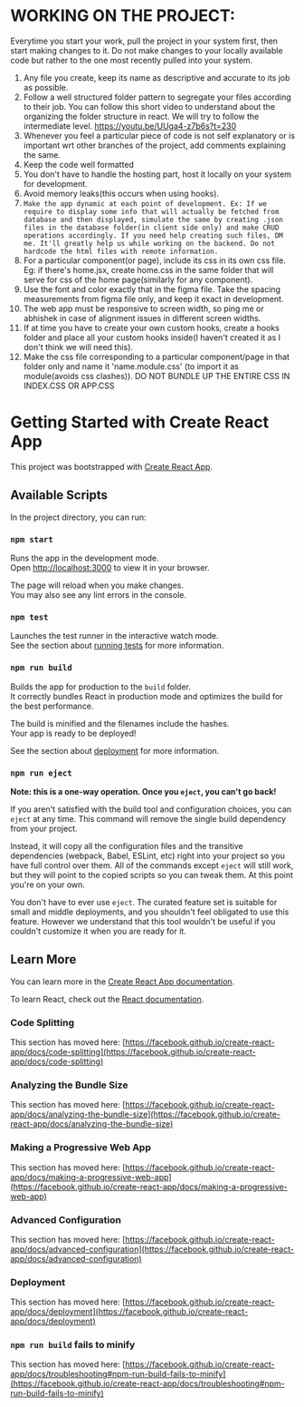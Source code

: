 # WORKING ON THE PROJECT:

Everytime you start your work, pull the project in your system first, then start making changes to it. Do not make changes to your locally available code but rather to the one most recently pulled into your system.

1. Any file you create, keep its name as descriptive and accurate to its job as possible.
2. Follow a well structured folder pattern to segregate your files according to their job. You can follow this short video to understand about the organizing the folder structure in react. We will try to follow the intermediate level. https://youtu.be/UUga4-z7b6s?t=230
3. Whenever you feel a particular piece of code is not self explanatory or is important wrt other branches of the project, add comments explaining the same.
4. Keep the code well formatted
5. You don't have to handle the hosting part, host it locally on your system for development.
6. Avoid memory leaks(this occurs when using hooks).
7. `Make the app dynamic at each point of development. Ex: If we require to display some info that will actually be fetched from database and then displayed, simulate the same by creating .json files in the database folder(in client side only) and make CRUD operations accordingly. If you need help creating such files, DM me. It'll greatly help us while working on the backend. Do not hardcode the html files with remote information.`
8. For a particular component(or page), include its css in its own css file. Eg: if there's home.jsx, create home.css in the same folder that will serve for css of the home page(similarly for any component).
9. Use the font and color exactly that in the figma file. Take the spacing measurements from figma file only, and keep it exact in development.
10. The web app must be responsive to screen width, so ping me or abhishek in case of alignment issues in different screen widths.
11. If at time you have to create your own custom hooks, create a hooks folder and place all your custom hooks inside(I haven't created it as I don't think we will need this).
12. Make the css file corresponding to a particular component/page in that folder only and name it 'name.module.css' (to import it as module(avoids css clashes)). DO NOT BUNDLE UP THE ENTIRE CSS IN INDEX.CSS OR APP.CSS

# Getting Started with Create React App

This project was bootstrapped with [Create React App](https://github.com/facebook/create-react-app).

## Available Scripts

In the project directory, you can run:

### `npm start`

Runs the app in the development mode.\
Open [http://localhost:3000](http://localhost:3000) to view it in your browser.

The page will reload when you make changes.\
You may also see any lint errors in the console.

### `npm test`

Launches the test runner in the interactive watch mode.\
See the section about [running tests](https://facebook.github.io/create-react-app/docs/running-tests) for more information.

### `npm run build`

Builds the app for production to the `build` folder.\
It correctly bundles React in production mode and optimizes the build for the best performance.

The build is minified and the filenames include the hashes.\
Your app is ready to be deployed!

See the section about [deployment](https://facebook.github.io/create-react-app/docs/deployment) for more information.

### `npm run eject`

**Note: this is a one-way operation. Once you `eject`, you can't go back!**

If you aren't satisfied with the build tool and configuration choices, you can `eject` at any time. This command will remove the single build dependency from your project.

Instead, it will copy all the configuration files and the transitive dependencies (webpack, Babel, ESLint, etc) right into your project so you have full control over them. All of the commands except `eject` will still work, but they will point to the copied scripts so you can tweak them. At this point you're on your own.

You don't have to ever use `eject`. The curated feature set is suitable for small and middle deployments, and you shouldn't feel obligated to use this feature. However we understand that this tool wouldn't be useful if you couldn't customize it when you are ready for it.

## Learn More

You can learn more in the [Create React App documentation](https://facebook.github.io/create-react-app/docs/getting-started).

To learn React, check out the [React documentation](https://reactjs.org/).

### Code Splitting

This section has moved here: [https://facebook.github.io/create-react-app/docs/code-splitting](https://facebook.github.io/create-react-app/docs/code-splitting)

### Analyzing the Bundle Size

This section has moved here: [https://facebook.github.io/create-react-app/docs/analyzing-the-bundle-size](https://facebook.github.io/create-react-app/docs/analyzing-the-bundle-size)

### Making a Progressive Web App

This section has moved here: [https://facebook.github.io/create-react-app/docs/making-a-progressive-web-app](https://facebook.github.io/create-react-app/docs/making-a-progressive-web-app)

### Advanced Configuration

This section has moved here: [https://facebook.github.io/create-react-app/docs/advanced-configuration](https://facebook.github.io/create-react-app/docs/advanced-configuration)

### Deployment

This section has moved here: [https://facebook.github.io/create-react-app/docs/deployment](https://facebook.github.io/create-react-app/docs/deployment)

### `npm run build` fails to minify

This section has moved here: [https://facebook.github.io/create-react-app/docs/troubleshooting#npm-run-build-fails-to-minify](https://facebook.github.io/create-react-app/docs/troubleshooting#npm-run-build-fails-to-minify)


